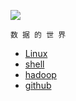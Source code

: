 ![](https://upload-images.jianshu.io/upload_images/14466013-f40a89375b7939fc.png?imageMogr2/auto-orient/strip%7CimageView2/2/w/1240)

`
                                数 据 的 世 界
`

* [Linux](https://lixiaoxiaolove.github.io/Lixiaoxiao/boke/linuxIndex) 
* [shell](https://lixiaoxiaolove.github.io/Lixiaoxiao/boke/shellIndex)
* [hadoop](https://lixiaoxiaolove.github.io/Lixiaoxiao/boke/hadoopIndex)
* [github](https://lixiaoxiaolove.github.io/Lixiaoxiao/boke/github_build.md)